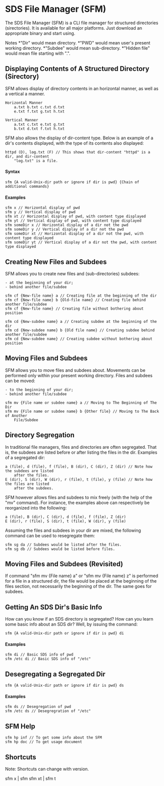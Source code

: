 # SDS File Manager (SFM)

The SDS File Manager (SFM) is a CLI file manager for structured directories (sirectories). It is
available for all major platforms. Just download an appropriate binary and start using.

Notes
	*"Dir" would mean directory.
	*"PWD" would mean user's present working directory.
	*"Subdee" would mean sub-directory.
	*"Hidden file" would mean file starting with ".".

## Displaying Contents of A Structured Directory (Sirectory)

SFM allows display of directory contents in an horizontal manner, as well as a vertical a manner.

	Horizontal Manner
		a.txt b.txt c.txt d.txt
		e.txt f.txt g.txt h.txt

	Vertical Manner
		a.txt c.txt e.txt g.txt
		b.txt d.txt f.txt h.txt

SFM also allows the display of dir-content type. Below is an example of a dir's contents displayed,
with the type of its contents also displayed:

	httpd (D), log.txt (F) // This shows that dir-content "httpd" is a dir, and dir-content
		"log.txt" is a file.

#### Syntax
	sfm {A valid-Unix-dir path or ignore if dir is pwd} {Chain of additional commands}

#### Examples
	sfm x // Horizontal display of pwd
	sfm y // Vertical display of pwd
	sfm xt // Horizontal display of pwd, with content type displayed
	sfm yt // Vertical display of pwd, with content type displayed
	sfm someDir x // Horizontal display of a dir not the pwd
	sfm someDir y // Vertical display of a dir not the pwd
	sfm someDir xt // Horizontal display of a dir not the pwd, with content type displayed
	sfm someDir yt // Vertical display of a dir not the pwd, with content type displayed

## Creating New Files and Subdees

SFM allows you to create new files and (sub-directories) subdees:

	- at the beginning of your dir;
	- behind another file/subdee

	sfm cf {New-file name} a // Creating file at the beginning of the dir
	sfm cf {New-file name} b {Old-file name} // Creating file behind another file/subdee
	sfm cf {New-file name} // Creating file without bothering about position

	sfm cd {New-subdee name} a // Creating subdee at the beginning of the dir
	sfm cd {New-subdee name} b {Old file name} // Creating subdee behind another file/subdee
	sfm cd {New-subdee name} // Creating subdee without bothering about position

## Moving Files and Subdees

SFM allows you to move files and subdees about. Movements can be performed only within your present
working directory. Files and subdees can be moved:

	- to the beginning of your dir;
	- behind another file/subdee

	sfm mv {File name or subdee name} a // Moving to The Beginning of The Dir
	sfm mv {File name or subdee name} b {Other file} // Moving to The Back of Another
		File/Subdee

## Directory Segregation

In traditional file managers, files and directories are often segregated. That is, the subdees are
listed before or after listing the files in the dir. Examples of a segregated dir:

	a (file), d (file), f (file), B (dir), C (dir), Z (dir) // Note how the subdees are listed
		after the files.
	E (dir), S (dir), W (dir), r (file), t (file), y (file) // Note how the files are listed
		after the subdees.

SFM however allows files and subdees to mix freely (with the help of the "mv" command). For instance,
the examples above can respectively be reorganized into the following:

	a (file), B (dir), C (dir), d (file), f (file), Z (dir)
	E (dir), r (file), S (dir), t (file), W (dir), y (file)

Assuming the files and subdees in your dir are mixed, the following command can be used to
resegregate them:

	sfm sg da // Subdees would be listed after the files.
	sfm sg db // Subdees would be listed before files.

## Moving Files and Subdees (Revisited)

If command "sfm mv {File name} a" or "sfm mv {File name} z" is performed for a file in a structured
dir, the file would be placed at the beginning of the files section, not necessarily the beginning
of the dir. The same goes for subdees.

## Getting An SDS Dir's Basic Info

How can you know if an SDS directory is segregated? How can you learn some basic info about an SDS
dir? Well, by issuing the command:

	sfm {A valid-Unix-dir path or ignore if dir is pwd} di

#### Examples
	sfm di // Basic SDS info of pwd
	sfm /etc di // Basic SDS info of "/etc"

## Desegregating a Segregated Dir

	sfm {A valid-Unix-dir path or ignore if dir is pwd} ds

#### Examples
	sfm ds // Desegregation of pwd
	sfm /etc ds // Desegregration of "/etc"

## SFM Help

	sfm hp inf // To get some info about the SFM
	sfm hp doc // To get usage document

## Shortcuts

Note: Shortcuts can change with version.

sfm x  | sfm
sfm xt | sfm t

